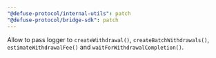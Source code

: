 ```yaml
---
"@defuse-protocol/internal-utils": patch
"@defuse-protocol/bridge-sdk": patch
---
```


Allow to pass logger to `createWithdrawal()`, `createBatchWithdrawals()`, `estimateWithdrawalFee()` and `waitForWithdrawalCompletion()`.
